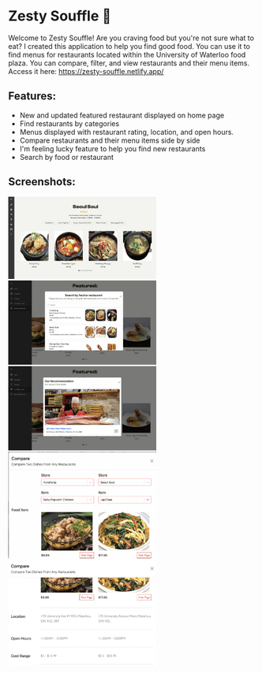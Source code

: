 # Zesty Souffle 🥐

Welcome to Zesty Souffle! Are you craving food but you're not sure what to eat? I created this application to help you find good food. You can use it to find menus for restaurants located within the University of Waterloo food plaza. You can compare, filter, and view restaurants and their menu items. Access it here: https://zesty-souffle.netlify.app/ 

## Features: 
* New and updated featured restaurant displayed on home page
* Find restaurants by categories
* Menus displayed with restaurant rating, location, and open hours. 
* Compare restaurants and their menu items side by side
* I'm feeling lucky feature to help you find new restaurants
* Search by food or restaurant


## Screenshots: 
<img src="/src/assets/screenshots/main.png?raw=true" alt="Main" width="300"> <img src="/src/assets/screenshots/search.png?raw=true" alt="Search" width="300">
<img src="/src/assets/screenshots/lucky.png?raw=true" alt="Feeling Lucky" width="300"> <img src="/src/assets/screenshots/compare1.png?raw=true" alt="Compare 1" width="300">
<img src="/src/assets/screenshots/compare2.png?raw=true" alt="Compare 2" width="300">
